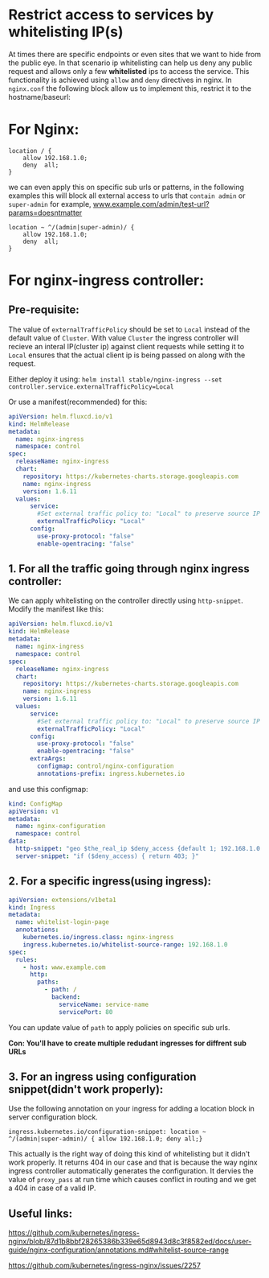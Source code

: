 # Restrict access to services by whitelisting IP(s)

At times there are specific endpoints or even sites that we want to hide from the public eye. In that scenario ip whitelisting
can help us deny any public request and allows only a few **whitelisted** ips to access the service.
This functionality is achieved using `allow` and `deny` directives in nginx. In `nginx.conf` the following block allow us to 
implement this, restrict it to the hostname/baseurl: 

# For Nginx:

```
location / {
    allow 192.168.1.0;
    deny  all;
}
```

we can even apply this on specific sub urls or patterns, in the following examples this will block all external access to urls
that `contain admin` or `super-admin` for example, www.example.com/admin/test-url?params=doesntmatter

```
location ~ ^/(admin|super-admin)/ {
    allow 192.168.1.0;
    deny  all;
}
```


# For nginx-ingress controller: 

## Pre-requisite:

The value of `externalTrafficPolicy` should be set to `Local` instead of the default value of `Cluster`. With value `Cluster`
the ingress controller will recieve an interal IP(cluster ip) against client requests while setting it to `Local` ensures
that the actual client ip is being passed on along with the request.

Either deploy it using:
`helm install stable/nginx-ingress --set controller.service.externalTrafficPolicy=Local`

Or use a manifest(recommended) for this:

```yaml
apiVersion: helm.fluxcd.io/v1
kind: HelmRelease
metadata:
  name: nginx-ingress
  namespace: control
spec:
  releaseName: nginx-ingress
  chart:
    repository: https://kubernetes-charts.storage.googleapis.com 
    name: nginx-ingress
    version: 1.6.11
  values:
      service:
        #Set external traffic policy to: "Local" to preserve source IP on providers supporting it
        externalTrafficPolicy: "Local"
      config:
        use-proxy-protocol: "false"
        enable-opentracing: "false"
```

## 1. For all the traffic going through nginx ingress controller:

We can apply whitelisting on the controller directly using `http-snippet`. Modify the manifest like this:

```yaml
apiVersion: helm.fluxcd.io/v1
kind: HelmRelease
metadata:
  name: nginx-ingress
  namespace: control
spec:
  releaseName: nginx-ingress
  chart:
    repository: https://kubernetes-charts.storage.googleapis.com 
    name: nginx-ingress
    version: 1.6.11
  values:
      service:
        #Set external traffic policy to: "Local" to preserve source IP on providers supporting it
        externalTrafficPolicy: "Local"
      config:
        use-proxy-protocol: "false"
        enable-opentracing: "false"
      extraArgs:
        configmap: control/nginx-configuration
        annotations-prefix: ingress.kubernetes.io
```

and use this configmap:

```yaml
kind: ConfigMap
apiVersion: v1
metadata:
  name: nginx-configuration
  namespace: control
data:
  http-snippet: "geo $the_real_ip $deny_access {default 1; 192.168.1.0 0;}"
  server-snippet: "if ($deny_access) { return 403; }"
```

## 2. For a specific ingress(using ingress):

```yaml
apiVersion: extensions/v1beta1
kind: Ingress
metadata:
  name: whitelist-login-page
  annotations:
    kubernetes.io/ingress.class: nginx-ingress
    ingress.kubernetes.io/whitelist-source-range: 192.168.1.0
spec:
  rules:
    - host: www.example.com
      http:
        paths:
          - path: /
            backend:
              serviceName: service-name
              servicePort: 80
```

You can update value of `path` to apply policies on specific sub urls. 

**Con: You'll have to create multiple redudant ingresses for diffrent sub URLs**
 

## 3. For an ingress using configuration snippet(didn't work properly):

Use the following annotation on your ingress for adding a location block in server configuration block.

`ingress.kubernetes.io/configuration-snippet: location ~ ^/(admin|super-admin)/ { allow 192.168.1.0; deny all;}`

This actually is the right way of doing this kind of whitelisting but it didn't work properly. It returns 404 in our case 
and that is because the way nginx ingress controller automatically generates the configuration. It dervies the value of 
`proxy_pass` at run time which causes conflict in routing and we get a 404 in case of a valid IP.



## Useful links:

https://github.com/kubernetes/ingress-nginx/blob/87d1b8bbf28265386b339e65d8943d8c3f8582ed/docs/user-guide/nginx-configuration/annotations.md#whitelist-source-range

https://github.com/kubernetes/ingress-nginx/issues/2257




